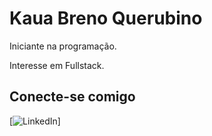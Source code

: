 # Kaua Breno Querubino

Iniciante na programação.

Interesse em Fullstack.

## Conecte-se comigo

[![LinkedIn](www.linkedin.com/in/kaua-breno)]

